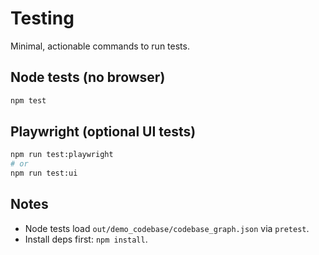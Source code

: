# Testing

Minimal, actionable commands to run tests.

## Node tests (no browser)

```bash
npm test
```

## Playwright (optional UI tests)

```bash
npm run test:playwright
# or
npm run test:ui
```

## Notes

- Node tests load `out/demo_codebase/codebase_graph.json` via `pretest`.
- Install deps first: `npm install`.
